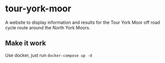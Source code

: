 # tour-york-moor
A website to display information and results for the Tour York Moor off road cycle route around the North York Moors.

## Make it work
Use docker, just run `docker-compose up -d`
